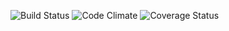 ![Build Status](https://codeship.com/projects/a67d3c40-2f3f-0134-5cab-5ebc8f268022/status?branch=master)
![Code Climate](https://codeclimate.com/github/jraaaaanger/StandDown.png)
![Coverage Status](https://coveralls.io/repos/github/jraaaaanger/StandDown/badge.svg?branch=master)
